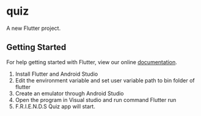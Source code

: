 # quiz

A new Flutter project.

## Getting Started

For help getting started with Flutter, view our online
[documentation](https://flutter.io/).

1. Install Flutter and Android Studio
2. Edit the environment variable and set user variable path to bin folder of flutter
3. Create an emulator through Android Studio
4. Open the program in Visual studio and run command Flutter run
5. F.R.I.E.N.D.S Quiz app will start.
